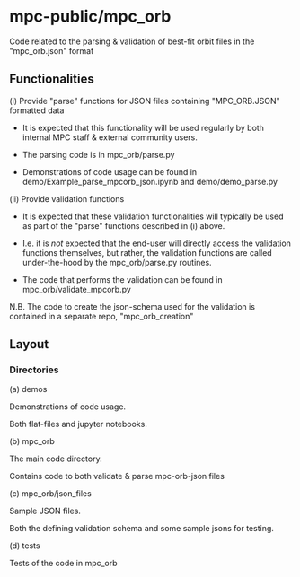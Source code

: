 # mpc-public/mpc_orb

Code related to the parsing & validation of best-fit orbit files in the "mpc_orb.json" format 

## Functionalities 

(i) Provide "parse" functions for JSON files containing "MPC_ORB.JSON" formatted data

 - It is expected that this functionality will be used regularly by both internal MPC staff & external community users.

 - The parsing code is in mpc_orb/parse.py

 - Demonstrations of code usage can be found in demo/Example_parse_mpcorb_json.ipynb and demo/demo_parse.py


(ii) Provide validation functions

 - It is expected that these validation functionalities will typically be used as part of the "parse" functions described in (i) above. 
 - I.e. it is *not* expected that the end-user will directly access the validation functions themselves, but rather, the validation functions are called under-the-hood by the mpc_orb/parse.py routines. 

 - The code that performs the validation can be found in mpc_orb/validate_mpcorb.py


N.B. The code to create the json-schema used for the validation is contained in a separate repo, "mpc_orb_creation"
  
 
## Layout

### Directories 

(a) demos            

Demonstrations of code usage.

Both flat-files and jupyter notebooks.


(b) mpc_orb            

The main code directory.

Contains code to both validate & parse mpc-orb-json files 


(c) mpc_orb/json_files

Sample JSON files.

Both the defining validation schema and some sample jsons for testing.


(d) tests

Tests of the code in mpc_orb
 

